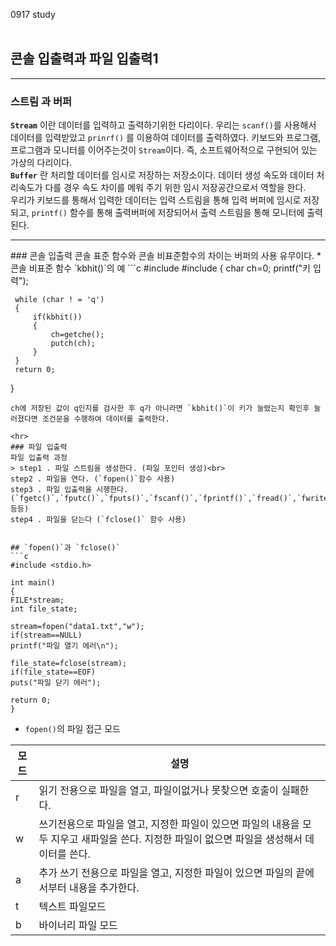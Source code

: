 0917 study<br><br>

## 콘솔 입출력과 파일 입출력1
<hr>

### 스트림 과 버퍼
**`Stream`** 이란 데이터를 입력하고 출력하기위한 다리이다. 우리는 `scanf()`를 사용해서 데이터를 입력받았고 `prinrf()` 를 이용하여 데이터를 출력하였다.
키보드와 프로그램, 프로그램과 모니터를 이어주는것이 `Stream`이다.
즉, 소프트웨어적으로 구현되어 있는 가상의 다리이다.<br>
**`Buffer`** 란 처리할 데이터를 임시로 저장하는 저장소이다. 데이터 생성 속도와 데이터 처리속도가 다를 경우 속도 차이를 메워 주기 위한 임시 저장공간으로서 역할을 한다.<br>
우리가 키보드를 통해서 입력한 데이터는 입력 스트림을 통해 입력 버퍼에 임시로 저장되고, `printf()` 함수를 통해 출력버퍼에 저장되어서 출력 스트림을 통해 모니터에 출력된다.
<hr>
### 콘솔 입출력
콘솔 표준 함수와 콘솔 비표준함수의 차이는 버퍼의 사용 유무이다.
* 콘솔 비표준 함수 `kbhit()`의 예
```c
#include<stdio.h>
#include<conio.h>
{
    char ch=0;
    printf("키 입력");

     while (char ! = 'q')
     {
         if(kbhit())
         {
             ch=getche();
             putch(ch);
         }
     }
     return 0;    
}
```
ch에 저장된 값이 q인지를 검사한 후 q가 아니라면 `kbhit()`이 키가 눌렸는지 확인후 눌러졌다면 조건문을 수행하여 데이터를 출력한다.

<hr>
### 파일 입출력
파일 입출력 과정
> step1 . 파일 스트림을 생성한다. (파일 포인터 생성)<br>
step2 . 파일을 연다. (`fopen()`함수 사용)
step3 . 파일 입출력을 시행한다. (`fgetc()`,`fputc()`,`fputs()`,`fscanf()`,`fprintf()`,`fread()`,`fwrite()`등등)
step4 . 파일을 닫는다 (`fclose()` 함수 사용)


## `fopen()`과 `fclose()`
```c
#include <stdio.h>

int main()
{
FILE*stream;
int file_state;

stream=fopen("data1.txt","w");
if(stream==NULL)
printf("파일 열기 에러\n");

file_state=fclose(stream);
if(file_state==EOF)
puts("파일 닫기 에러");

return 0;
}
```
* `fopen()`의 파일 접근 모드

|모드|설명|
|------|---|
|r|읽기 전용으로 파일을 열고, 파일이없거나 못찾으면 호출이 실패한다.|
|w|쓰기전용으로 파일을 열고, 지정한 파일이 있으면 파일의 내용을 모두 지우고 새파일을 쓴다. 지정한 파일이 없으면 파일을 생성해서 데이터를 쓴다.|
|a|추가 쓰기  전용으로 파일을 열고, 지정한 파일이 있으면 파일의 끝에서부터 내용을 추가한다.|
|t|텍스트 파일모드|
|b|바이너리 파일 모드|

